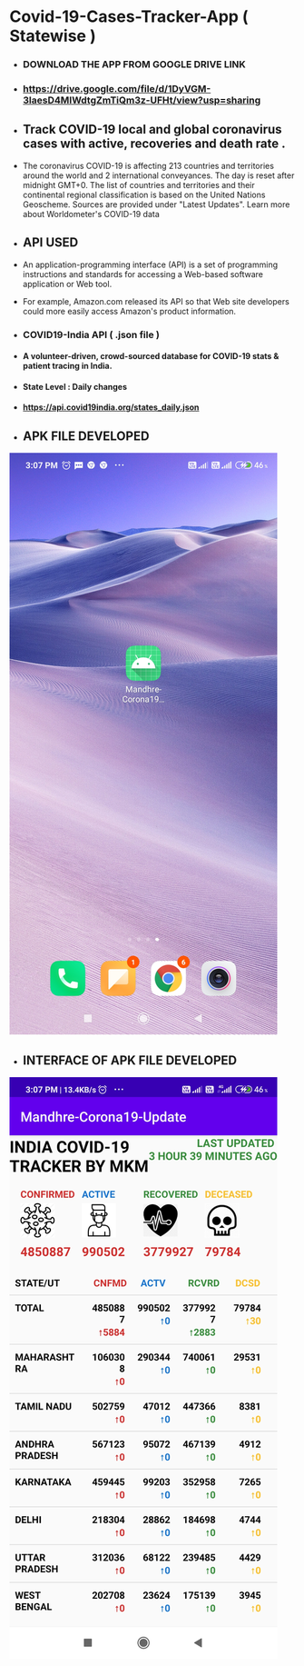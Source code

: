 # Covid-19-Cases-Tracker-App ( Statewise )

- ### DOWNLOAD THE APP FROM GOOGLE DRIVE LINK 
- ### https://drive.google.com/file/d/1DyVGM-3laesD4MIWdtgZmTiQm3z-UFHt/view?usp=sharing

- ## Track COVID-19 local and global coronavirus cases with active, recoveries and death rate .

-  The coronavirus COVID-19 is affecting 213 countries and territories around the world and 2 international conveyances. The day is reset after midnight GMT+0. The list of countries and territories and their continental regional classification is based on the United Nations Geoscheme. Sources are provided under "Latest Updates". Learn more about Worldometer's COVID-19 data

- ##  API USED 

- An application-programming interface (API) is a set of programming instructions and standards for accessing a Web-based software application or Web tool. 

- For example, Amazon.com released its API so that Web site developers could more easily access Amazon's product information.

- ### COVID19-India API ( .json file )
- #### A volunteer-driven, crowd-sourced database for COVID-19 stats & patient tracing in India.
- #### State Level : Daily changes
- #### https://api.covid19india.org/states_daily.json

- ## APK FILE DEVELOPED 

![alt text](https://github.com/MohitKumarMandhre/Covid-19-Cases-Tracker-App/blob/master/apk.jpg)

- ## INTERFACE OF APK FILE DEVELOPED

![alt text](https://github.com/MohitKumarMandhre/Covid-19-Cases-Tracker-App/blob/master/xyz.jpg)
